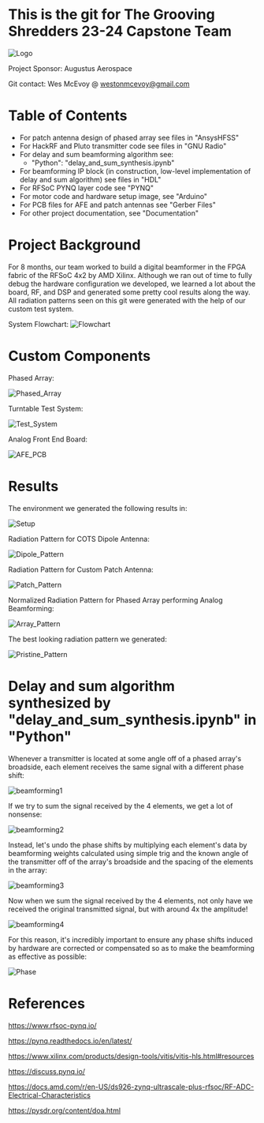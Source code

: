 # This is the git for The Grooving Shredders 23-24 Capstone Team

![Logo](https://github.com/tast2129/Grooving-Shredders/blob/main/Images/Grooving%20Shredders%20Final%20Logo.png)

Project Sponsor: Augustus Aerospace

Git contact: Wes McEvoy @ westonmcevoy@gmail.com

# Table of Contents

* For patch antenna design of phased array see files in "AnsysHFSS"
* For HackRF and Pluto transmitter code see files in "GNU Radio"
* For delay and sum beamforming algorithm see:
  * "Python": "delay_and_sum_synthesis.ipynb"
* For beamforming IP block (in construction, low-level implementation of delay and sum algorithm) see files in "HDL"
* For RFSoC PYNQ layer code see "PYNQ"
* For motor code and hardware setup image, see "Arduino"
* For PCB files for AFE and patch antennas see "Gerber Files"
* For other project documentation, see "Documentation"

# Project Background

For 8 months, our team worked to build a digital beamformer in the FPGA fabric of the RFSoC 4x2 by AMD Xilinx. Although we ran out of time to fully debug the hardware configuration we developed, we learned a lot about the board, RF, and DSP and generated some pretty cool results along the way. All radiation patterns seen on this git were generated with the help of our custom test system.

System Flowchart:
![Flowchart](https://github.com/tast2129/Grooving-Shredders/blob/main/Images/Flowchart.png)

# Custom Components

Phased Array:

![Phased_Array](https://github.com/tast2129/Grooving-Shredders/blob/main/Images/Phased_Array.png)

Turntable Test System:

![Test_System](https://github.com/tast2129/Grooving-Shredders/blob/main/Images/Test_System.jpg)

Analog Front End Board:

![AFE_PCB](https://github.com/tast2129/Grooving-Shredders/blob/main/Images/AFE_PCB.jpg)


# Results

The environment we generated the following results in:

![Setup](https://github.com/tast2129/Grooving-Shredders/blob/main/Images/Test_Setup2.jpeg)

Radiation Pattern for COTS Dipole Antenna:

![Dipole_Pattern](https://github.com/tast2129/Grooving-Shredders/blob/main/Images/Dipole_Pattern.png)

Radiation Pattern for Custom Patch Antenna:

![Patch_Pattern](https://github.com/tast2129/Grooving-Shredders/blob/main/Images/Patch_Pattern.png)

Normalized Radiation Pattern for Phased Array performing Analog Beamforming:

![Array_Pattern](https://github.com/tast2129/Grooving-Shredders/blob/main/Images/Broadside_Pattern.png)

The best looking radiation pattern we generated:

![Pristine_Pattern](https://github.com/tast2129/Grooving-Shredders/blob/main/Images/Phased_Array_Pattern.png)


# Delay and sum algorithm synthesized by "delay_and_sum_synthesis.ipynb" in "Python"

Whenever a transmitter is located at some angle off of a phased array's broadside, each element receives the same signal with a different phase shift:

![beamforming1](https://github.com/tast2129/Grooving-Shredders/assets/97580315/e911917c-0b33-4844-adb9-a0ce4064d12e)

If we try to sum the signal received by the 4 elements, we get a lot of nonsense:

![beamforming2](https://github.com/tast2129/Grooving-Shredders/assets/97580315/507baff8-44bc-445b-9302-e12a531ed3d8)

Instead, let's undo the phase shifts by multiplying each element's data by beamforming weights calculated using simple trig and the known angle of the transmitter off of the array's broadside and the spacing of the elements in the array:

![beamforming3](https://github.com/tast2129/Grooving-Shredders/assets/97580315/f1506090-c677-4844-88a7-71d21600565d)

Now when we sum the signal received by the 4 elements, not only have we received the original transmitted signal, but with around 4x the amplitude!

![beamforming4](https://github.com/tast2129/Grooving-Shredders/assets/97580315/fbafaabb-2a26-4d0b-9db6-097383a0870f)

For this reason, it's incredibly important to ensure any phase shifts induced by hardware are corrected or compensated so as to make the beamforming as effective as possible:

![Phase](https://github.com/tast2129/Grooving-Shredders/blob/main/Images/Scope_Phase.png)

# References

https://www.rfsoc-pynq.io/

https://pynq.readthedocs.io/en/latest/

https://www.xilinx.com/products/design-tools/vitis/vitis-hls.html#resources

https://discuss.pynq.io/

https://docs.amd.com/r/en-US/ds926-zynq-ultrascale-plus-rfsoc/RF-ADC-Electrical-Characteristics

https://pysdr.org/content/doa.html





